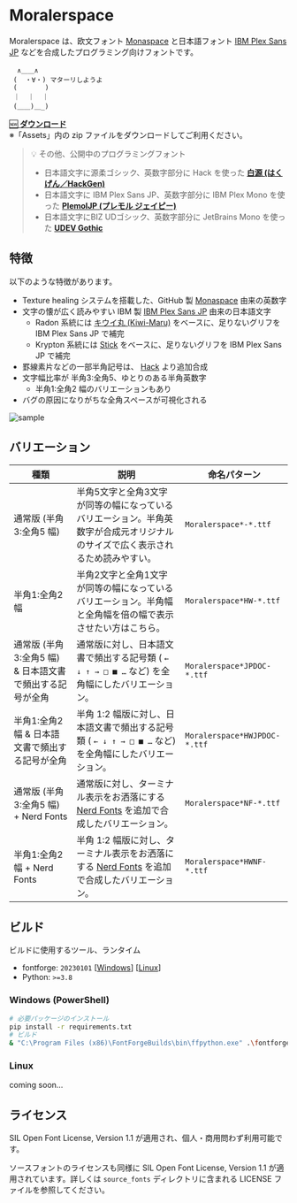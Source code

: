 # Moralerspace

Moralerspace は、欧文フォント [Monaspace](https://github.com/githubnext/monaspace) と日本語フォント [IBM Plex Sans JP](https://github.com/IBM/plex) などを合成したプログラミング向けフォントです。

```
  ∧＿＿∧
 (  ・∀・) マターリしようよ
 (       )
 ｜  ｜  ｜
 (＿＿)＿_)
```

[🆕 **ダウンロード**](https://github.com/yuru7/moralerspace/releases)  
※「Assets」内の zip ファイルをダウンロードしてご利用ください。

> 💡 その他、公開中のプログラミングフォント
> - 日本語文字に源柔ゴシック、英数字部分に Hack を使った [**白源 (はくげん／HackGen)**](https://github.com/yuru7/HackGen)
> - 日本語文字に IBM Plex Sans JP、英数字部分に IBM Plex Mono を使った [**PlemolJP (プレモル ジェイピー)**](https://github.com/yuru7/PlemolJP)
> - 日本語文字にBIZ UDゴシック、英数字部分に JetBrains Mono を使った [**UDEV Gothic**](https://github.com/yuru7/udev-gothic)

## 特徴

以下のような特徴があります。

- Texture healing システムを搭載した、GitHub 製 [Monaspace](https://github.com/githubnext/monaspace) 由来の英数字
- 文字の懐が広く読みやすい IBM 製 [IBM Plex Sans JP](https://github.com/IBM/plex) 由来の日本語文字
    - Radon 系統には [キウイ丸 (Kiwi-Maru)](https://github.com/Kiwi-KawagotoKajiru/Kiwi-Maru) をベースに、足りないグリフを IBM Plex Sans JP で補完
    - Krypton 系統には [Stick](https://github.com/fontworks-fonts/Stick) をベースに、足りないグリフを IBM Plex Sans JP で補完
- 罫線素片などの一部半角記号は、 [Hack](https://github.com/source-foundry/Hack) より追加合成
- 文字幅比率が 半角3:全角5、ゆとりのある半角英数字
    - 半角1:全角2 幅のバリエーションもあり
- バグの原因になりがちな全角スペースが可視化される

![sample](https://github.com/yuru7/moralerspace/assets/13458509/21d90d22-0178-4c41-a28c-7b15b7b17ecf)

## バリエーション


| 種類                                | 説明                                                                                    | 命名パターン                       |
| --------------------------------- | ------------------------------------------------------------------------------------- | ---------------------------- |
| 通常版 (半角3:全角5 幅)                   | 半角5文字と全角3文字が同等の幅になっているバリエーション。半角英数字が合成元オリジナルのサイズで広く表示されるため読みやすい。                          | `Moralerspace*-*.ttf`        |
| 半角1:全角2 幅                         | 半角2文字と全角1文字が同等の幅になっているバリエーション。半角幅と全角幅を倍の幅で表示させたい方はこちら。                                   | `Moralerspace*HW-*.ttf`      |
| 通常版 (半角3:全角5 幅) & 日本語文書で頻出する記号が全角 | 通常版に対し、日本語文書で頻出する記号類 ( `← ↓ ↑ → □ ■ …` など) を全角幅にしたバリエーション。                      | `Moralerspace*JPDOC-*.ttf`   |
| 半角1:全角2 幅 & 日本語文書で頻出する記号が全角       | 半角 1:2 幅版に対し、日本語文書で頻出する記号類 ( `← ↓ ↑ → □ ■ …` など) を全角幅にしたバリエーション。                | `Moralerspace*HWJPDOC-*.ttf` |
| 通常版 (半角3:全角5 幅) + Nerd Fonts      | 通常版に対し、ターミナル表示をお洒落にする [Nerd Fonts](https://www.nerdfonts.com/) を追加で合成したバリエーション。       | `Moralerspace*NF-*.ttf`      |
| 半角1:全角2 幅 + Nerd Fonts            | 半角 1:2 幅版に対し、ターミナル表示をお洒落にする [Nerd Fonts](https://www.nerdfonts.com/) を追加で合成したバリエーション。 | `Moralerspace*HWNF-*.ttf`    |


## ビルド

ビルドに使用するツール、ランタイム

- fontforge: `20230101` \[[Windows](https://fontforge.org/en-US/downloads/windows/)\] \[[Linux](https://fontforge.org/en-US/downloads/gnulinux/)\]
- Python: `>=3.8`

### Windows (PowerShell)

```sh
# 必要パッケージのインストール
pip install -r requirements.txt
# ビルド
& "C:\Program Files (x86)\FontForgeBuilds\bin\ffpython.exe" .\fontforge_script.py && python fonttools_script.py
```

### Linux

coming soon...

## ライセンス

SIL Open Font License, Version 1.1 が適用され、個人・商用問わず利用可能です。

ソースフォントのライセンスも同様に SIL Open Font License, Version 1.1 が適用されています。詳しくは `source_fonts` ディレクトリに含まれる LICENSE ファイルを参照してください。
